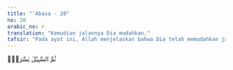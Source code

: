 ```yaml
---
title: "'Abasa - 20"
no: 20
arabic_no: ٢٠
translation: "Kemudian jalannya Dia mudahkan,"
tafsir: "Pada ayat ini, Allah menjelaskan bahwa Dia telah memudahkan jalan manusia pada bagian pertengahan yaitu memberi kesempatan kepadanya untuk menempuh jalan yang benar atau jalan yang sesat. Sebenarnya manusia tidak pantas menyombongkan diri, apabila ia mengerti asal kejadiannya, sebagaimana firman Allah:\n\nYang memperindah segala sesuatu yang Dia ciptakan dan yang memulai penciptaan manusia dari tanah, kemudian Dia menjadikan keturunannya dari sari pati air yang hina (air mani). (as-Sajdah/32: 7-8)"
---
```


ثُمَّ السَّبِيْلَ يَسَّرَهٗۙ
